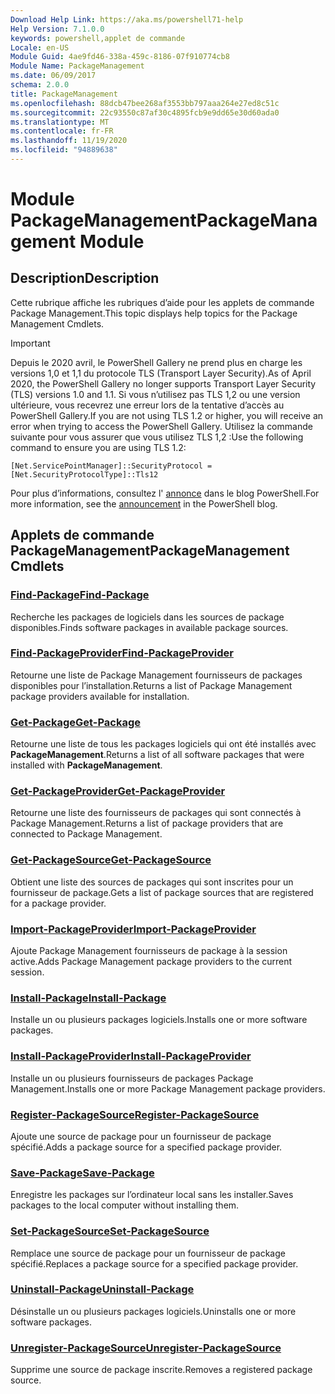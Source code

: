 ```yaml
---
Download Help Link: https://aka.ms/powershell71-help
Help Version: 7.1.0.0
keywords: powershell,applet de commande
Locale: en-US
Module Guid: 4ae9fd46-338a-459c-8186-07f910774cb8
Module Name: PackageManagement
ms.date: 06/09/2017
schema: 2.0.0
title: PackageManagement
ms.openlocfilehash: 88dcb47bee268af3553bb797aaa264e27ed8c51c
ms.sourcegitcommit: 22c93550c87af30c4895fcb9e9dd65e30d60ada0
ms.translationtype: MT
ms.contentlocale: fr-FR
ms.lasthandoff: 11/19/2020
ms.locfileid: "94889638"
---
```

# <span data-ttu-id="0d10e-103">Module PackageManagement</span><span class="sxs-lookup"><span data-stu-id="0d10e-103">PackageManagement Module</span></span>

## <span data-ttu-id="0d10e-104">Description</span><span class="sxs-lookup"><span data-stu-id="0d10e-104">Description</span></span>

<span data-ttu-id="0d10e-105">Cette rubrique affiche les rubriques d’aide pour les applets de commande Package Management.</span><span class="sxs-lookup"><span data-stu-id="0d10e-105">This topic displays help topics for the Package Management Cmdlets.</span></span>

> [!IMPORTANT]
> <span data-ttu-id="0d10e-106">Depuis le 2020 avril, le PowerShell Gallery ne prend plus en charge les versions 1,0 et 1,1 du protocole TLS (Transport Layer Security).</span><span class="sxs-lookup"><span data-stu-id="0d10e-106">As of April 2020, the PowerShell Gallery no longer supports Transport Layer Security (TLS) versions 1.0 and 1.1.</span></span> <span data-ttu-id="0d10e-107">Si vous n’utilisez pas TLS 1,2 ou une version ultérieure, vous recevrez une erreur lors de la tentative d’accès au PowerShell Gallery.</span><span class="sxs-lookup"><span data-stu-id="0d10e-107">If you are not using TLS 1.2 or higher, you will receive an error when trying to access the PowerShell Gallery.</span></span> <span data-ttu-id="0d10e-108">Utilisez la commande suivante pour vous assurer que vous utilisez TLS 1,2 :</span><span class="sxs-lookup"><span data-stu-id="0d10e-108">Use the following command to ensure you are using TLS 1.2:</span></span>
>
> `[Net.ServicePointManager]::SecurityProtocol = [Net.SecurityProtocolType]::Tls12`
>
> <span data-ttu-id="0d10e-109">Pour plus d’informations, consultez l' [annonce](https://devblogs.microsoft.com/powershell/powershell-gallery-tls-support/) dans le blog PowerShell.</span><span class="sxs-lookup"><span data-stu-id="0d10e-109">For more information, see the [announcement](https://devblogs.microsoft.com/powershell/powershell-gallery-tls-support/) in the PowerShell blog.</span></span>

## <span data-ttu-id="0d10e-110">Applets de commande PackageManagement</span><span class="sxs-lookup"><span data-stu-id="0d10e-110">PackageManagement Cmdlets</span></span>

### [<span data-ttu-id="0d10e-111">Find-Package</span><span class="sxs-lookup"><span data-stu-id="0d10e-111">Find-Package</span></span>](Find-Package.md)
<span data-ttu-id="0d10e-112">Recherche les packages de logiciels dans les sources de package disponibles.</span><span class="sxs-lookup"><span data-stu-id="0d10e-112">Finds software packages in available package sources.</span></span>

### [<span data-ttu-id="0d10e-113">Find-PackageProvider</span><span class="sxs-lookup"><span data-stu-id="0d10e-113">Find-PackageProvider</span></span>](Find-PackageProvider.md)
<span data-ttu-id="0d10e-114">Retourne une liste de Package Management fournisseurs de packages disponibles pour l’installation.</span><span class="sxs-lookup"><span data-stu-id="0d10e-114">Returns a list of Package Management package providers available for installation.</span></span>

### [<span data-ttu-id="0d10e-115">Get-Package</span><span class="sxs-lookup"><span data-stu-id="0d10e-115">Get-Package</span></span>](Get-Package.md)
<span data-ttu-id="0d10e-116">Retourne une liste de tous les packages logiciels qui ont été installés avec **PackageManagement**.</span><span class="sxs-lookup"><span data-stu-id="0d10e-116">Returns a list of all software packages that were installed with **PackageManagement**.</span></span>

### [<span data-ttu-id="0d10e-117">Get-PackageProvider</span><span class="sxs-lookup"><span data-stu-id="0d10e-117">Get-PackageProvider</span></span>](Get-PackageProvider.md)
<span data-ttu-id="0d10e-118">Retourne une liste des fournisseurs de packages qui sont connectés à Package Management.</span><span class="sxs-lookup"><span data-stu-id="0d10e-118">Returns a list of package providers that are connected to Package Management.</span></span>

### [<span data-ttu-id="0d10e-119">Get-PackageSource</span><span class="sxs-lookup"><span data-stu-id="0d10e-119">Get-PackageSource</span></span>](Get-PackageSource.md)
<span data-ttu-id="0d10e-120">Obtient une liste des sources de packages qui sont inscrites pour un fournisseur de package.</span><span class="sxs-lookup"><span data-stu-id="0d10e-120">Gets a list of package sources that are registered for a package provider.</span></span>

### [<span data-ttu-id="0d10e-121">Import-PackageProvider</span><span class="sxs-lookup"><span data-stu-id="0d10e-121">Import-PackageProvider</span></span>](Import-PackageProvider.md)
<span data-ttu-id="0d10e-122">Ajoute Package Management fournisseurs de package à la session active.</span><span class="sxs-lookup"><span data-stu-id="0d10e-122">Adds Package Management package providers to the current session.</span></span>

### [<span data-ttu-id="0d10e-123">Install-Package</span><span class="sxs-lookup"><span data-stu-id="0d10e-123">Install-Package</span></span>](Install-Package.md)
<span data-ttu-id="0d10e-124">Installe un ou plusieurs packages logiciels.</span><span class="sxs-lookup"><span data-stu-id="0d10e-124">Installs one or more software packages.</span></span>

### [<span data-ttu-id="0d10e-125">Install-PackageProvider</span><span class="sxs-lookup"><span data-stu-id="0d10e-125">Install-PackageProvider</span></span>](Install-PackageProvider.md)
<span data-ttu-id="0d10e-126">Installe un ou plusieurs fournisseurs de packages Package Management.</span><span class="sxs-lookup"><span data-stu-id="0d10e-126">Installs one or more Package Management package providers.</span></span>

### [<span data-ttu-id="0d10e-127">Register-PackageSource</span><span class="sxs-lookup"><span data-stu-id="0d10e-127">Register-PackageSource</span></span>](Register-PackageSource.md)
<span data-ttu-id="0d10e-128">Ajoute une source de package pour un fournisseur de package spécifié.</span><span class="sxs-lookup"><span data-stu-id="0d10e-128">Adds a package source for a specified package provider.</span></span>

### [<span data-ttu-id="0d10e-129">Save-Package</span><span class="sxs-lookup"><span data-stu-id="0d10e-129">Save-Package</span></span>](Save-Package.md)
<span data-ttu-id="0d10e-130">Enregistre les packages sur l’ordinateur local sans les installer.</span><span class="sxs-lookup"><span data-stu-id="0d10e-130">Saves packages to the local computer without installing them.</span></span>

### [<span data-ttu-id="0d10e-131">Set-PackageSource</span><span class="sxs-lookup"><span data-stu-id="0d10e-131">Set-PackageSource</span></span>](Set-PackageSource.md)
<span data-ttu-id="0d10e-132">Remplace une source de package pour un fournisseur de package spécifié.</span><span class="sxs-lookup"><span data-stu-id="0d10e-132">Replaces a package source for a specified package provider.</span></span>

### [<span data-ttu-id="0d10e-133">Uninstall-Package</span><span class="sxs-lookup"><span data-stu-id="0d10e-133">Uninstall-Package</span></span>](Uninstall-Package.md)
<span data-ttu-id="0d10e-134">Désinstalle un ou plusieurs packages logiciels.</span><span class="sxs-lookup"><span data-stu-id="0d10e-134">Uninstalls one or more software packages.</span></span>

### [<span data-ttu-id="0d10e-135">Unregister-PackageSource</span><span class="sxs-lookup"><span data-stu-id="0d10e-135">Unregister-PackageSource</span></span>](Unregister-PackageSource.md)
<span data-ttu-id="0d10e-136">Supprime une source de package inscrite.</span><span class="sxs-lookup"><span data-stu-id="0d10e-136">Removes a registered package source.</span></span>

